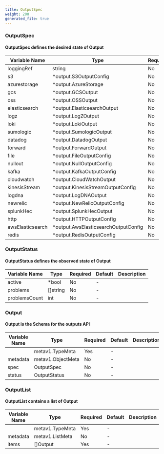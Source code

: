 ```yaml
---
title: OutputSpec
weight: 200
generated_file: true
---
```


### OutputSpec
#### OutputSpec defines the desired state of Output

| Variable Name | Type | Required | Default | Description |
|---|---|---|---|---|
| loggingRef | string | No | - |  |
| s3 | *output.S3OutputConfig | No | - |  |
| azurestorage | *output.AzureStorage | No | - |  |
| gcs | *output.GCSOutput | No | - |  |
| oss | *output.OSSOutput | No | - |  |
| elasticsearch | *output.ElasticsearchOutput | No | - |  |
| logz | *output.LogZOutput | No | - |  |
| loki | *output.LokiOutput | No | - |  |
| sumologic | *output.SumologicOutput | No | - |  |
| datadog | *output.DatadogOutput | No | - |  |
| forward | *output.ForwardOutput | No | - |  |
| file | *output.FileOutputConfig | No | - |  |
| nullout | *output.NullOutputConfig | No | - |  |
| kafka | *output.KafkaOutputConfig | No | - |  |
| cloudwatch | *output.CloudWatchOutput | No | - |  |
| kinesisStream | *output.KinesisStreamOutputConfig | No | - |  |
| logdna | *output.LogDNAOutput | No | - |  |
| newrelic | *output.NewRelicOutputConfig | No | - |  |
| splunkHec | *output.SplunkHecOutput | No | - |  |
| http | *output.HTTPOutputConfig | No | - |  |
| awsElasticsearch | *output.AwsElasticsearchOutputConfig | No | - |  |
| redis | *output.RedisOutputConfig | No | - |  |
### OutputStatus
#### OutputStatus defines the observed state of Output

| Variable Name | Type | Required | Default | Description |
|---|---|---|---|---|
| active | *bool | No | - |  |
| problems | []string | No | - |  |
| problemsCount | int | No | - |  |
### Output
#### Output is the Schema for the outputs API

| Variable Name | Type | Required | Default | Description |
|---|---|---|---|---|
|  | metav1.TypeMeta | Yes | - |  |
| metadata | metav1.ObjectMeta | No | - |  |
| spec | OutputSpec | No | - |  |
| status | OutputStatus | No | - |  |
### OutputList
#### OutputList contains a list of Output

| Variable Name | Type | Required | Default | Description |
|---|---|---|---|---|
|  | metav1.TypeMeta | Yes | - |  |
| metadata | metav1.ListMeta | No | - |  |
| items | []Output | Yes | - |  |
